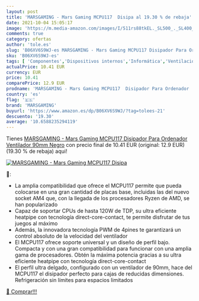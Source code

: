 ```yaml
---
layout: post
title: 'MARSGAMING - Mars Gaming MCPU117  Disipa al 19.30 % de rebaja'
date: 2021-10-04 15:05:17
image: 'https://m.media-amazon.com/images/I/511rs88tkEL._SL500_._SL400_.jpg'
comments: true
category: ofertas
author: 'tole.es'
slug: 'B06XV6S9WJ-es MARSGAMING - Mars Gaming MCPU117 Disipador Para Ordenador...'
sku: 'B06XV6S9WJ-es'
tags: [ 'Componentes','Dispositivos internos','Informática','Ventilación y refrigeración para ordenadores','Ventiladores de CPU','marsgaming','ordenador', ]
actualPrice: 10.41 EUR
currency: EUR
price: 10.41
comparePrice: 12.9 EUR
prodname: 'MARSGAMING - Mars Gaming MCPU117  Disipador Para Ordenador  Ventilador 90mm  Negro'
country: 'es'
flag: '🇪🇸'
brand: 'MARSGAMING'
buyurl: 'https://www.amazon.es/dp/B06XV6S9WJ/?tag=tolees-21'
descuento: '19.30'
average: '10.6588235294119'
---
```


Tienes [MARSGAMING - Mars Gaming MCPU117  Disipador Para Ordenador  Ventilador 90mm  Negro](https://www.amazon.es/dp/B06XV6S9WJ/?tag=tolees-21) con precio final de  10.41 EUR (original: 12.9 EUR) (19.30 %  de rebaja) aqui!

[![MARSGAMING - Mars Gaming MCPU117  Disipa](https://m.media-amazon.com/images/I/511rs88tkEL._SL500_._SL400_.jpg)](https://www.amazon.es/dp/B06XV6S9WJ/?tag=tolees-21)

🔎:

- La amplia compatibilidad que ofrece el MCPU117 permite que pueda colocarse en una gran cantidad de placas base, incluidas las del nuevo socket AM4 que, con la llegada de los procesadores Ryzen de AMD, se han popularizado
- Capaz de soportar CPUs de hasta 120W de TDP, su ultra eficiente heatpipe con tecnología direct-core-contact, te permite disfrutar de tus juegos al máximo
- Además, la innovadora tecnología PWM de 4pines te garantizará un control absoluto de la velocidad del ventilador
- El MCPU117 ofrece soporte universal y un diseño de perfil bajo. Compacta y con una gran compatibilidad para funcionar con una amplia gama de procesadores. Obtén la máxima potencia gracias a su ultra eficiente heatpipe con tecnología direct-core-contact
- El perfil ultra delgado, configurado con un ventilador de 90mm, hace del MCPU117 el disipador perfecto para cajas de reducidas dimensiones. Refrigeración sin límites para espacios limitados

[🛒 Comprar!!!](https://www.amazon.es/dp/B06XV6S9WJ/?tag=tolees-21)
